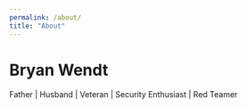 ```yaml
---
permalink: /about/
title: "About"
---
```


# Bryan Wendt
Father | Husband | Veteran | Security Enthusiast | Red Teamer